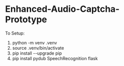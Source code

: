 # Enhanced-Audio-Captcha-Prototype
To Setup:
1. python -m venv .venv
2. source .venv/bin/activate
3. pip install --upgrade pip
4. pip install pydub SpeechRecognition flask
